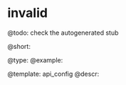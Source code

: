 invalid
=============

@todo:
	check the autogenerated stub


@short:
	

@type: 
@example:


@template:	api_config
@descr:


